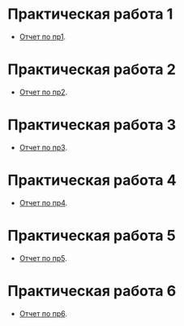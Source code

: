 # Практическая работа 1

- [Отчет по пр1](practice/DS-PR1.pdf).

# Практическая работа 2

- [Отчет по пр2](practice/DS-PR2.pdf).

# Практическая работа 3

- [Отчет по пр3]().

# Практическая работа 4

- [Отчет по пр4]().

# Практическая работа 5

- [Отчет по пр5]().

# Практическая работа 6

- [Отчет по пр6]().

